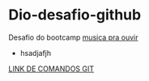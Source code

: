 # Dio-desafio-github
Desafio do bootcamp
[musica pra ouvir](https://www.youtube.com/watch?v=Pen8YbuUTlw&list=RD48Lrud3Bxpc&index=25)
* hsadjafjh

[LINK DE COMANDOS GIT](https://gist.github.com/leocomelli/2545add34e4fec21ec16)

